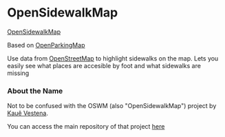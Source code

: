 # OpenSidewalkMap

[OpenSidewalkMap](https://www.opensidewalkmap.com/)

Based on [OpenParkingMap](https://github.com/brandonfcohen1/openparkingmap)

Use data from [OpenStreetMap](https://www.openstreetmap.org/) to highlight sidewalks on the map. Lets you easily see what places are accesible by foot and what sidewalks are missing

### About the Name
Not to be confused with the OSWM (also "OpenSidewalkMap") project by [Kauê Vestena](https://github.com/kauevestena).

You can access the main repository of that project [here](https://github.com/kauevestena/opensidewalkmap) 
